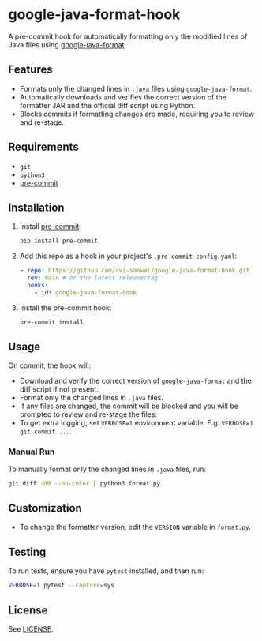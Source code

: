 # google-java-format-hook

A pre-commit hook for automatically formatting only the modified lines of Java files using [google-java-format](https://github.com/google/google-java-format).

## Features

- Formats only the changed lines in `.java` files using `google-java-format`.
- Automatically downloads and verifies the correct version of the formatter JAR and the official diff script using Python.
- Blocks commits if formatting changes are made, requiring you to review and re-stage.

## Requirements

- `git`
- `python3`
- [pre-commit](https://pre-commit.com/)

## Installation

1. Install [pre-commit](https://pre-commit.com/):

   ```sh
   pip install pre-commit
   ```

2. Add this repo as a hook in your project's `.pre-commit-config.yaml`:

   ```yaml
   - repo: https://github.com/avi-sanwal/google-java-format-hook.git
     rev: main # or the latest release/tag
     hooks:
       - id: google-java-format-hook
   ```

3. Install the pre-commit hook:
   ```sh
   pre-commit install
   ```

## Usage

On commit, the hook will:

- Download and verify the correct version of `google-java-format` and the diff script if not present.
- Format only the changed lines in `.java` files.
- If any files are changed, the commit will be blocked and you will be prompted to review and re-stage the files.
- To get extra logging, set `VERBOSE=1` environment variable. E.g. `VERBOSE=1 git commit ...`.

### Manual Run

To manually format only the changed lines in `.java` files, run:

```sh
git diff -U0 --no-color | python3 format.py
```

## Customization

- To change the formatter version, edit the `VERSION` variable in `format.py`.

## Testing

To run tests, ensure you have `pytest` installed, and then run:

```sh
VERBOSE=1 pytest --capture=sys
```

## License

See [LICENSE](LICENSE).
